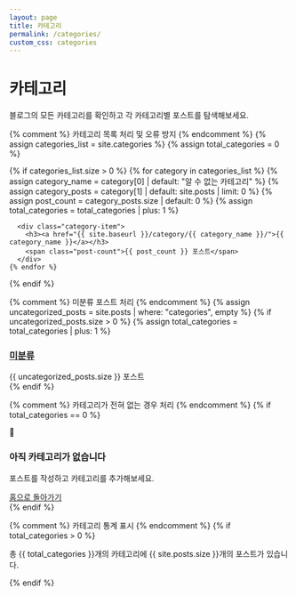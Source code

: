 ```yaml
---
layout: page
title: 카테고리
permalink: /categories/
custom_css: categories
---
```


# 카테고리

블로그의 모든 카테고리를 확인하고 각 카테고리별 포스트를 탐색해보세요.

<div class="categories-container">
  {% comment %} 카테고리 목록 처리 및 오류 방지 {% endcomment %}
  {% assign categories_list = site.categories %}
  {% assign total_categories = 0 %}
  
  {% if categories_list.size > 0 %}
    {% for category in categories_list %}
      {% assign category_name = category[0] | default: "알 수 없는 카테고리" %}
      {% assign category_posts = category[1] | default: site.posts | limit: 0 %}
      {% assign post_count = category_posts.size | default: 0 %}
      {% assign total_categories = total_categories | plus: 1 %}
      
      <div class="category-item">
        <h3><a href="{{ site.baseurl }}/category/{{ category_name }}/">{{ category_name }}</a></h3>
        <span class="post-count">{{ post_count }} 포스트</span>
      </div>
    {% endfor %}
  {% endif %}
  
  {% comment %} 미분류 포스트 처리 {% endcomment %}
  {% assign uncategorized_posts = site.posts | where: "categories", empty %}
  {% if uncategorized_posts.size > 0 %}
    {% assign total_categories = total_categories | plus: 1 %}
    <div class="category-item">
      <h3><a href="{{ site.baseurl }}/category/미분류/">미분류</a></h3>
      <span class="post-count">{{ uncategorized_posts.size }} 포스트</span>
    </div>
  {% endif %}
  
  {% comment %} 카테고리가 전혀 없는 경우 처리 {% endcomment %}
  {% if total_categories == 0 %}
    <div class="empty-categories-state">
      <div class="empty-state-icon">📂</div>
      <h3>아직 카테고리가 없습니다</h3>
      <p>포스트를 작성하고 카테고리를 추가해보세요.</p>
      <div class="empty-state-actions">
        <a href="{{ '/' | relative_url }}" class="back-link">홈으로 돌아가기</a>
      </div>
    </div>
  {% endif %}
</div>

{% comment %} 카테고리 통계 표시 {% endcomment %}
{% if total_categories > 0 %}
  <div class="categories-stats">
    <p>총 {{ total_categories }}개의 카테고리에 {{ site.posts.size }}개의 포스트가 있습니다.</p>
  </div>
{% endif %}